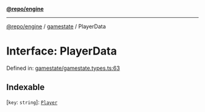 [**@repo/engine**](../../README.md)

***

[@repo/engine](../../modules.md) / [gamestate](../README.md) / PlayerData

# Interface: PlayerData

Defined in: [gamestate/gamestate.types.ts:63](https://github.com/alexqguo/drinking-board-game-v3/blob/d78d6b4d276fd59e889404302f25e63ec2346110/packages/engine/src/gamestate/gamestate.types.ts#L63)

## Indexable

\[`key`: `string`\]: [`Player`](Player.md)
